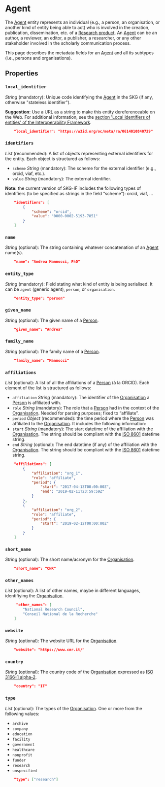 # Agent

The [Agent]() entity represents an individual (e.g., a person, an organisation, or another kind of entity being able to act) who is involved in the creation, publication, dissemination, etc. of a [Research product](https://skg-if.github.io/interoperability-framework/research-product). 
An [Agent]() can be an author, a reviewer, an editor, a publisher, a researcher, or any other stakeholder involved in the scholarly communication process.

This page describes the metadata fields for an [Agent]() and all its subtypes (i.e., persons and organisations).


## Properties

### `local_identifier`
*String* (mandatory): Unique code identifying the [Agent]() in the SKG (if any, otherwise "stateless identifier").

**Suggestion:** Use a URL as a string to make this entity dereferenceable on the Web. For additional information, see the [section 'Local identifiers of entities' of the Interoperability Framework](/interoperability-framework/).

```json
    "local_identifier": "https://w3id.org/oc/meta/ra/0614010840729"
```

### `identifiers`

*List* (recommended): A list of objects representing external identifiers for the entity. 
Each object is structured as follows:
- `scheme` *String* (mandatory): The scheme for the external identifier (e.g., orcid, viaf, etc.).
- `value` *String* (mandatory): The external identifier.

**Note:** the current version of SKG-IF includes the following types of identifiers (to be specified as strings in the field “scheme”): orcid, viaf, …

```json
    "identifiers": [
        {
            "scheme": "orcid",
            "value": "0000-0002-5193-7851"
        }           
    ]
```

### `name`
*String* (optional): The string containing whatever concatenation of an [Agent]() name(s).

```json
    "name": "Andrea Mannocci, PhD"
```

### `entity_type`
*String* (mandatory): Field stating what kind of entity is being serialised. It can be `agent` (generic agent), `person`, or `organisation`.

```json
    "entity_type": "person"
```

### `given_name`
*String* (optional): The given name of a [Person]().

```json
    "given_name": "Andrea"
```

### `family_name`
*String* (optional): The family name of a [Person]().

```json
    "family_name": "Mannocci"
```

### `affiliations`
*List* (optional): A list of all the affiliations of a [Person]() (à la ORCID). Each element of the list is structured as follows:
- `affiliation` *String* (mandatory): The identifier of the [Organisation]() a [Person]() is affiliated with.
- `role` *String* (mandatory): The role that a [Person]() had in the context of the [Organisation](). Needed for parsing purposes; fixed to “affiliate”.
- `period` *Object* (recommended): the time period where the [Person]() was affiliated to the [Organisation](). It includes the following information:
- `start` *String* (mandatory): The start datetime of the affiliation with the [Organisation](). The string should be compliant with the [ISO 8601](https://en.wikipedia.org/wiki/ISO_8601) datetime string.
- `end` *String* (optional): The end datetime (if any) of the affiliation with the [Organisation](). The string should be compliant with the [ISO 8601](https://en.wikipedia.org/wiki/ISO_8601) datetime string.

```json
    "affiliations": [
        {
            "affiliation": "org_1",
            "role": "affiliate",
            "period": {
                "start": "2017-04-13T00:00:00Z",
                "end": "2019-02-11T23:59:59Z"
            }
        },
        {
            "affiliation": "org_2",
            "role": "affiliate",
            "period": {
                "start": "2019-02-12T00:00:00Z"
            }
        }
    ]
```

### `short_name`
*String* (optional): The short name/acronym for the [Organisation]().

```json
    "short_name": "CNR"
```

### `other_names`
*List* (optional): A list of other names, maybe in different languages, identifiying the [Organisation]().

```json
     "other_names": [ 
        "National Research Council", 
        "Conseil National de la Recherche"
    ]
```

### `website`
*String* (optional): The website URL for the [Organisation]().

```json
    "website": "https://www.cnr.it/"
```

### `country`
*String* (optional): The country code of the [Organisation]() expressed as [ISO 3166-1 alpha-2](https://en.wikipedia.org/wiki/ISO_3166-1_alpha-2).

```json
    "country": "IT"
```

### `type`
*List* (optional): The types of the [Organisation](). One or more from the following values:
- `archive`
- `company`
- `education`
- `facility`
- `government`
- `healthcare`
- `nonprofit`
- `funder`
- `research`
- `unspecified`

```json
    "type": ["research"]
```

